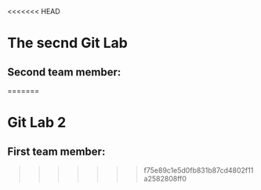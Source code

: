 <<<<<<< HEAD
# The secnd Git Lab
## Second team member: <Jadin McManus>
=======
# Git Lab 2
## First team member: <Jadin McManus>
>>>>>>> f75e89c1e5d0fb831b87cd4802f11a2582808ff0
